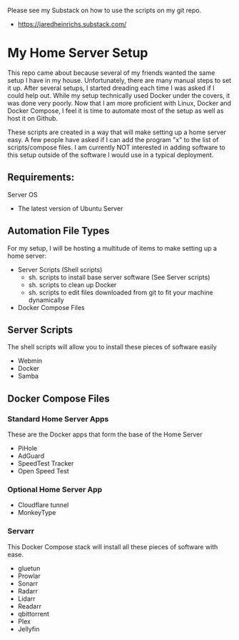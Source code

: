 Please see my Substack on how to use the scripts on my git repo.
* https://jaredheinrichs.substack.com/

# My Home Server Setup

This repo came about because several of my friends wanted the same setup I have in my house.
Unfortunately, there are many manual steps to set it up. After several setups, I started dreading each time I was asked if I could help out.
While my setup technically used Docker under the covers, it was done very poorly.
Now that I am more proficient with Linux, Docker and Docker Compose, I feel it is time to automate most of the setup as well as host it on Github.

These scripts are created in a way that will make setting up a home server easy.
A few people have asked if I can add the program "x" to the list of scripts/compose files.
I am currently NOT interested in adding software to this setup outside of the software I would use in a typical deployment.

## Requirements:
Server OS
* The latest version of Ubuntu Server

## Automation File Types
For my setup, I will be hosting a multitude of items to make setting up a home server:
* Server Scripts (Shell scripts)
  - sh. scripts to install base server software (See Server scripts)
  - sh. scripts to clean up Docker
  - sh. scripts to edit files downloaded from git to fit your machine dynamically
* Docker Compose Files

## Server Scripts
The shell scripts will allow you to install these pieces of software easily
* Webmin
* Docker
* Samba

## Docker Compose Files

### Standard Home Server Apps
These are the Docker apps that form the base of the Home Server
* PiHole
* AdGuard
* SpeedTest Tracker
* Open Speed Test

### Optional Home Server App
* Cloudflare tunnel
* MonkeyType

### Servarr
This Docker Compose stack will install all these pieces of software with ease.
* gluetun
* Prowlar
* Sonarr
* Radarr
* Lidarr
* Readarr
* qbittorrent
* Plex
* Jellyfin





